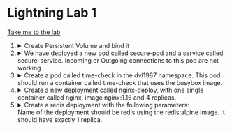 # Lightning Lab 1

[Take me to the lab](https://kodekloud.com/topic/lightning-lab-1/)

1.  <details>
    <summary>Create Persistent Volume and bind it</summary>
    Create a Persistent Volume called `log-volume`. It should make use of a storage class name `manual`. It should use RWX as the access mode and have a size of 1Gi. The volume should use the hostPath `/opt/volume/nginx`

    Next, create a PVC called `log-claim` requesting a minimum of 200Mi of storage. This PVC should bind to `log-volume`.

    Mount this in a pod called logger at the location `/var/www/nginx`. This pod should use the image `nginx:alpine`.

    1. Create the volume

        ```yaml
        apiVersion: v1
        kind: PersistentVolume
        metadata:
          name: log-volume
        spec:
          capacity:
            storage: 1Gi
          accessModes:
            - ReadWriteMany
          storageClassName: manual
          hostPath:
            path: /opt/volume/nginx

        ```

    1. Create the claim
        ```yaml
        kind: PersistentVolumeClaim
        apiVersion: v1
        metadata:
          name: log-claim
        spec:
          accessModes:
            - ReadWriteMany
          resources:
            requests:
              storage: 200Mi
          storageClassName: manual
        ```

    1. Create the pod

        ```yaml
        apiVersion: v1
        kind: Pod
        metadata:
          creationTimestamp: null
          labels:
            run: logger
          name: logger
        spec:
          containers:
          - image: nginx:alpine
            name: logger
            resources: {}
            volumeMounts:
            - name: log
              mountPath: /var/www/nginx
          volumes:
          - name: log
            persistentVolumeClaim:
                claimName: log-claim
        ```

1.  <details>
    <summary>We have deployed a new pod called secure-pod and a service called secure-service. Incoming or Outgoing connections to this pod are not working</summary>

    1. Troubleshoot why this is happening.

        There must be a network policy in effect that is blocking traffic

        ```
        kubectl get netpol
        ```

        We see there is a default-deny policy. If we then look at this policy's YAML we see it defines `ingress` with no rules, which means deny all incoming traffic. We can also see that it affects _all_ pods.

    1. Make sure that incoming connection from the pod webapp-color are successful. Important: Don't delete any current objects deployed.

        Since we are not allowed to change anything, we need to add a new network policy that permits access to `webapp-color`

        ```yaml
        apiVersion: networking.k8s.io/v1
        kind: NetworkPolicy
        metadata:
          name: test-network-policy
          namespace: default
        spec:
          podSelector:
            matchLabels:
              run: secure-pod
          policyTypes:
          - Ingress
          ingress:
          - from:
            - podSelector:
                matchLabels:
                  name: webapp-color
            ports:
            - protocol: TCP
              port: 80
        ```

1.  <details>
    <summary>Create a pod called time-check in the dvl1987 namespace. This pod should run a container called time-check that uses the busybox image.</summary>

    1.  First, check the namespace exists. If not then create it

        ```
        kubectl get namespace
        ```

        Doesn't exist

        ```
        kubectl create namespace dvl1987
        ```

    1.  Create the configmap in the correct namespace

        ```
        kubectl create configmap -n dvl1987 time-config --from-literal TIME_FREQ=10
        ```

    1.  Create the pod. The question implies we will read `TIME_FREQ` from an environment variable, thus we must configure the pod to set up that environment variable from the config map. It also asks for a volume that will last the lifetime of the container. This means `emptyDir`. Addtionally, since the command to run begins with `while` which is a shell built-in, we must run it via a shell (`/bin/sh -c`) rather than directly.

        Create the pod imperatively to a YAML file

        ```
        kubectl run time-check -n dvl1987 --image busybox --dry-run=client -o yaml > time-check.yaml
        ```

        Then edit `time-check.yaml` to add in the remaining requirements

        ```yaml
        apiVersion: v1
        kind: Pod
        metadata:
          labels:
            run: time-check
          name: time-check
          namespace: dvl1987
        spec:
          volumes:
          - name: log-volume
            emptyDir: {}
          containers:
          - image: busybox
            name: time-check
            env:
            - name: TIME_FREQ
              valueFrom:
                configMapKeyRef:
                  name: time-config
                  key: TIME_FREQ
            volumeMounts:
            - mountPath: /opt/time
              name: log-volume
            command:
            - /bin/sh
            - -c
            - "while true ; do date >> /opt/time/time-check.log ; sleep $TIME_FREQ ; done"
        ```

    1. Verify the logging is working.

        ```
        kubectl exec -n dvl1987 time-check --  cat /opt/time/time-check.log
        ```

        It should update every 10 seconds

    </details>

1.  <details>
    <summary>Create a new deployment called nginx-deploy, with one single container called nginx, image nginx:1.16 and 4 replicas.</summary>

    The deployment should use RollingUpdate strategy with maxSurge=1, and maxUnavailable=2.</br>Next upgrade the deployment to version 1.17.</br>Finally, once all pods are updated, undo the update and go back to the previous version.

    1. Create the deployment imperatively to a YAML file

        ```
        kubectl create deployment nginx-deploy --image nginx:1.16 --replicas 4 --dry-run=client -o yaml > nginx-deploy.yaml
        ```

        Then edit it to meet the requirements

        ```yaml
        apiVersion: apps/v1
        kind: Deployment
        metadata:
          labels:
            app: nginx-deploy
          name: nginx-deploy
        spec:
          replicas: 4
          selector:
            matchLabels:
              app: nginx-deploy
          strategy:
            rollingUpdate:
              maxSurge: 1
              maxUnavailable: 2
          template:
            metadata:
              labels:
                app: nginx-deploy
            spec:
              containers:
              - image: nginx:1.16
                name: nginx
        ```

        ...and apply

    1.  Upgrade the deployment to `nginx:1.17`

        ```
        kubectl set image deployment/nginx-deploy nginx=nginx:1.17 --record
        ```

        You can ignore the deprecation warning.

    1.  Finally, roll it back

        ```
        kubectl rollout undo deployment/nginx-deploy
        ```

    </details>

1.  <details>
    <summary>Create a redis deployment with the following parameters:</br>Name of the deployment should be redis using the redis:alpine image. It should have exactly 1 replica.</summary>

    The container should request for .2 CPU. It should use the label app=redis.
    It should mount exactly 2 volumes.

    1. An Empty directory volume called data at path /redis-master-data.
    1. A configmap volume called redis-config at path /redis-master.
    1. The container should expose the port 6379.

    The configmap has already been created.

    Create the deployment imaperatively to a YAML file

    ```
    kubectl create deployment redis --image redis:alpine --replicas 1 --dry-run=client -o yaml > redis.yaml
    ```

    The edit it to meet the requirements

    ```yaml
    apiVersion: apps/v1
    kind: Deployment
    metadata:
      labels:
        app: redis
      name: redis
    spec:
      replicas: 1
      selector:
        matchLabels:
          app: redis
      template:
        metadata:
          labels:
            app: redis
        spec:
          volumes:
          - name: data
            emptyDir: {}
          - name: config
            configMap:
              name: redis-config
          containers:
          - image: redis:alpine
            name: redis
            volumeMounts:
            - mountPath: /redis-master-data
              name: data
            - mountPath: /redis-master
              name: config
            ports:
            - containerPort: 6379
            resources:
              requests:
                cpu: 200m
    ```

    </details>